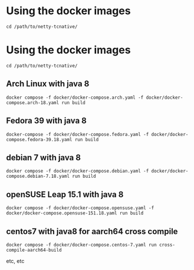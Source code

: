 # Using the docker images

```
cd /path/to/netty-tcnative/
```
# Using the docker images

```
cd /path/to/netty-tcnative/
```

## Arch Linux with java 8

```
docker compose -f docker/docker-compose.arch.yaml -f docker/docker-compose.arch-18.yaml run build
```

## Fedora 39 with java 8

```
docker-compose -f docker/docker-compose.fedora.yaml -f docker/docker-compose.fedora-39.18.yaml run build
```

## debian 7 with java 8

```
docker compose -f docker/docker-compose.debian.yaml -f docker/docker-compose.debian-7.18.yaml run build
```

## openSUSE Leap 15.1 with java 8

```
docker compose -f docker/docker-compose.opensuse.yaml -f docker/docker-compose.opensuse-151.18.yaml run build
```

## centos7 with java8 for aarch64 cross compile

```
docker compose -f docker/docker-compose.centos-7.yaml run cross-compile-aarch64-build
```

etc, etc

